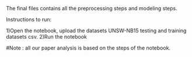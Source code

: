 The final files contains all the preprocessing steps and modeling steps.

Instructions to run:

1)Open the notebook, upload the datasets UNSW-NB15 testing and training datasets csv.
2)Run the notebook


#Note : all our paper analysis is based on the steps of the notebook.
